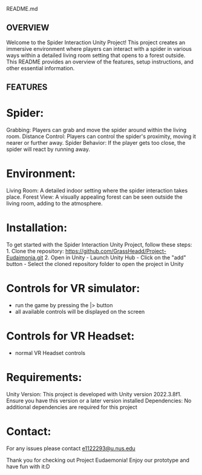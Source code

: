 README.md

## OVERVIEW
Welcome to the Spider Interaction Unity Project! This project creates an immersive environment where players can interact with a spider in various ways within a detailed living room setting that opens to a forest outside. This README provides an overview of the features, setup instructions, and other essential information.

## FEATURES
# Spider:
  Grabbing: Players can grab and move the spider around within the living room.
  Distance Control: Players can control the spider's proximity, moving it nearer or further away.
  Spider Behavior: If the player gets too close, the spider will react by running away.
# Environment:
  Living Room: A detailed indoor setting where the spider interaction takes place.
  Forest View: A visually appealing forest can be seen outside the living room, adding to the atmosphere. 

# Installation:
  To get started with the Spider Interaction Unity Project, follow these steps:
    1. Clone the repository: https://github.com/GrassHeadd/Project-Eudaimonia.git
    2. Open in Unity
       - Launch Unity Hub
       - Click on the "add" button 
       - Select the cloned repository folder to open the project in Unity

# Controls for VR simulator:
  - run the game by pressing the |> button
  - all available controls will be displayed on the screen

# Controls for VR Headset:
  - normal VR Headset controls

# Requirements:
  Unity Version: This project is developed with Unity version 2022.3.8f1. Ensure you have this version or a later version installed
  Dependencies: No additional dependencies are required for this project

# Contact:
For any issues please contact e1122293@u.nus.edu

Thank you for checking out Project Eudaemonia! Enjoy our prototype and have fun with it:D

